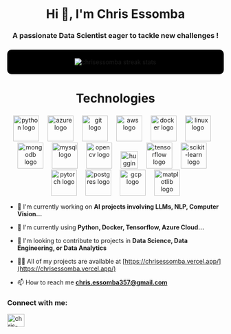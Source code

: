 <h1 align="center">Hi 👋, I'm Chris Essomba</h1>
<h3 align="center">A passionate Data Scientist eager to tackle new challenges !</h3>

###
<div align="center" style="background-color:#000000; padding: 20px; border-radius: 10px;">
  <img src="https://github-readme-streak-stats.herokuapp.com/?user=chrisessomba&theme=black-ice&hide_border=true&stroke=0000&background=000000" alt="chrisessomba streak stats" />
  <br />
</div>


<h1 align="center">Technologies</h1>

###

<div align="center">
  <img src="https://skillicons.dev/icons?i=python" height="60" alt="python logo"  />
  <img width="12" />
  <img src="https://skillicons.dev/icons?i=azure" height="60" alt="azure logo"  />
  <img width="12" />
  <img src="https://skillicons.dev/icons?i=git" height="60" alt="git logo"  />
  <img width="12" />
  <img src="https://skillicons.dev/icons?i=aws" height="60" alt="aws logo"  />
  <img width="12" />
  <img src="https://skillicons.dev/icons?i=docker" height="60" alt="docker logo"  />
  <img width="12" />
  <img src="https://skillicons.dev/icons?i=linux" height="60" alt="linux logo"  />
  <img width="12" />
  <img src="https://skillicons.dev/icons?i=mongodb" height="60" alt="mongodb logo"  />
  <img width="12" />
  <img src="https://skillicons.dev/icons?i=mysql" height="60" alt="mysql logo"  />
  <img width="12" />
  <img src="https://skillicons.dev/icons?i=opencv" height="60" alt="opencv logo"  />
  <img width="12" />
  <img src="https://huggingface.co/front/assets/huggingface_logo.svg" height="40" alt="huggingface logo" />
  <img width="12" />
  <img src="https://skillicons.dev/icons?i=tensorflow" height="60" alt="tensorflow logo"  />
  <img width="12" />
  <img src="https://skillicons.dev/icons?i=sklearn" height="60" alt="scikit-learn logo"  />
  <img width="12" />
  <img src="https://skillicons.dev/icons?i=pytorch" height="60" alt="pytorch logo"  />
  <img width="12" />
  <img src="https://skillicons.dev/icons?i=postgres" height="60" alt="postgres logo"  />
  <img width="12" />
  <img src="https://skillicons.dev/icons?i=gcp" height="60" alt="gcp logo"  />
  <img width="12" />
  <img src="https://skillicons.dev/icons?i=matplotlib" height="60" alt="matplotlib logo"  />
</div>

- 🔭 I'm currently working on **AI projects involving LLMs, NLP, Computer Vision...**

- 👯 I'm currently using **Python, Docker, Tensorflow, Azure Cloud...**

- 🤝 I'm looking to contribute to projects in **Data Science, Data Engineering, or Data Analytics**

- 👨‍💻 All of my projects are available at [https://chrisessomba.vercel.app/](https://chrisessomba.vercel.app/)

- 📫 How to reach me **chris.essomba357@gmail.com**

<h3 align="left">Connect with me:</h3>
<p align="left">
<a href="https://linkedin.com/in/chris-essomba-360780242/" target="blank"><img align="center" src="https://raw.githubusercontent.com/rahuldkjain/github-profile-readme-generator/master/src/images/icons/Social/linked-in-alt.svg" alt="chris-essomba-360780242/" height="30" width="40" /></a>
</p>

<!-- <p><img align="left" src="https://github-readme-stats.vercel.app/api/top-langs?username=chrisessomba&show_icons=true&locale=en&layout=compact" alt="chrisessomba" /></p> -->

<!-- <p>&nbsp;<img align="right" src="https://github-readme-stats.vercel.app/api?username=chrisessomba&show_icons=true&locale=en" alt="chrisessomba" /></p> -->

